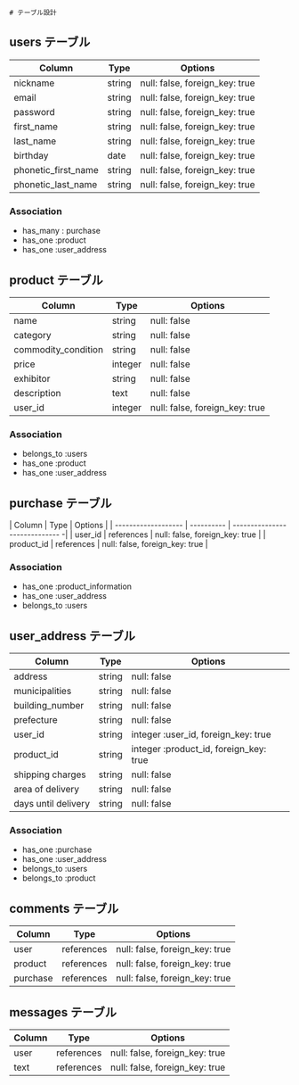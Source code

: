 	# テーブル設計

## users テーブル

| Column               | Type   | Options                        |
| -------------------- | ------ | ------------------------------ |
| nickname             | string | null: false, foreign_key: true |
| email                | string | null: false, foreign_key: true |
| password             | string | null: false, foreign_key: true |
| first_name           | string | null: false, foreign_key: true |
| last_name            | string | null: false, foreign_key: true |
| birthday             | date   | null: false, foreign_key: true |
| phonetic_first_name  | string | null: false, foreign_key: true |
| phonetic_last_name   | string | null: false, foreign_key: true | 


### Association
- has_many : purchase
- has_one :product
- has_one :user_address

## product テーブル

| Column              | Type        | Options                           |
| ------------------- | ----------- | --------------------------------- |
| name                | string      | null: false                       |
| category            | string      | null: false                       |
| commodity_condition | string      | null: false                       |
| price               | integer     | null: false                       |
| exhibitor           | string      | null: false                       |
| description         | text        | null: false                       |
| user_id             | integer     | null: false, foreign_key: true    |

### Association
- belongs_to :users
- has_one :product
- has_one :user_address

## purchase テーブル

| Column              | Type       | Options                        |
| ------------------- | ---------- | ----------------------------- -|
| user_id             | references | null: false, foreign_key: true |
| product_id          | references | null: false, foreign_key: true | 


### Association
- has_one :product_information
- has_one :user_address
- belongs_to :users

## user_address テーブル

| Column              | Type   | Options                                 |
| ------------------- | ------ | --------------------------------------- |
| address             | string | null: false                             |
| municipalities      | string | null: false                             |
| building_number     | string | null: false                             |
| prefecture          | string | null: false                             |
| user_id             | string | integer :user_id, foreign_key: true     |
| product_id          | string | integer :product_id, foreign_key: true  |
| shipping charges    | string | null: false                             |
| area of delivery    | string | null: false                             |
| days until delivery | string | null: false                             |

### Association
- has_one :purchase
- has_one :user_address
- belongs_to :users
- belongs_to :product

## comments テーブル

| Column          | Type       | Options                        |
| ----------------| ---------- | ------------------------------ |
| user            | references | null: false, foreign_key: true |
| product         | references | null: false, foreign_key: true |
| purchase        | references | null: false, foreign_key: true |



##  messages テーブル

| Column           | Type       | Options                        |
| -----------------| ---------- | ------------------------------ |
| user             | references | null: false, foreign_key: true |
| text             | references | null: false, foreign_key: true |
